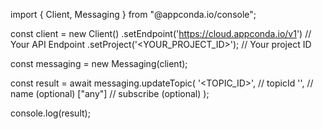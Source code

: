 import { Client, Messaging } from "@appconda.io/console";

const client = new Client()
    .setEndpoint('https://cloud.appconda.io/v1') // Your API Endpoint
    .setProject('<YOUR_PROJECT_ID>'); // Your project ID

const messaging = new Messaging(client);

const result = await messaging.updateTopic(
    '<TOPIC_ID>', // topicId
    '<NAME>', // name (optional)
    ["any"] // subscribe (optional)
);

console.log(result);
